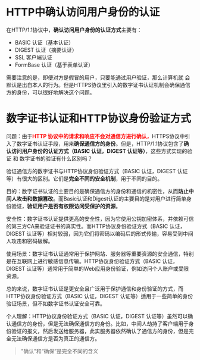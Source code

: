 # HTTP中确认访问用户身份的认证

在HTTP/1.1协议中，**确认访问用户身份的认证方式**主要有：

- BASIC 认证（基本认证）
- DIGEST 认证（摘要认证）
- SSL 客户端认证
- FormBase 认证（基于表单认证）



需要注意的是，即便对方是假冒的用户，只要能通过用户验证，那么计算机就 会默认是出自本人的行为。但是HTTPS协议里引入的数字证书认证机制会确保通信方的身份，可以很好地解决这个问题。





# 数字证书认证和HTTP协议身份验证方式

问题：由于<font color="red">**HTTP 协议中的请求和响应不会对通信方进行确认，**</font>HTTPS协议中引入了数字证书认证手段，用来**确保通信方的身份**。但是，HTTP/1.1协议包含了**确认访问用户身份的认证方式（BASIC 认证，DIGEST 认证等）**，这些方式实现的验证 和 数字证书的验证有什么区别吗？



验证通信方的数字证书与HTTP协议身份验证方式（BASIC 认证，DIGEST 认证等）有很大的区别。它们是**完全不同的安全机制**，用于不同的目的。

目的：数字证书认证的主要目的是确保通信方的身份和通信的机密性，从而**防止中间人攻击和数据篡改**。而Basic认证和Digest认证的主要目的是对用户进行简单身份验证，**验证用户是否有权限访问受保护的资源**。

安全性：数字证书认证提供更高的安全性，因为它使用公钥加密体系，并依赖可信的第三方CA来验证证书的真实性。而HTTP协议身份验证方式（BASIC 认证，DIGEST 认证等）相对较弱，因为它们将密码以编码后的形式传输，容易受到中间人攻击和密码破解。

使用场景：数字证书认证通常用于保护网站、服务器等重要资源的安全通信，特别是在互联网上进行敏感信息传输。HTTP协议身份验证方式（BASIC 认证，DIGEST 认证等）通常用于简单的Web应用身份验证，例如访问个人账户或受限资源。

总的来说，数字证书认证是更安全且广泛用于保护通信和身份验证的方式，而HTTP协议身份验证方式（BASIC 认证，DIGEST 认证等）适用于一些简单的身份验证场景，但不如数字证书认证安全可靠。



个人理解：HTTP协议身份验证方式（BASIC 认证，DIGEST 认证等）虽然可以确认通信方的身份，但是无法确保通信方的身份。比如，中间人劫持了客户端用于身份验证的报文，然后发送给服务器，此实服务器依然确认了通信方的身份，但是完全无法确保通信方是否为真正的通信方。

> "确认"和“确保”是完全不同的含义
